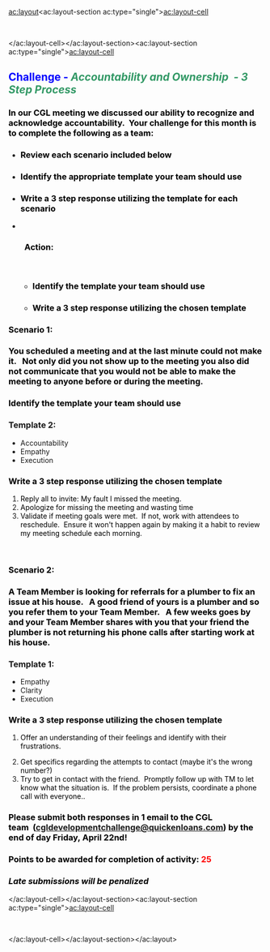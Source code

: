 <ac:layout><ac:layout-section ac:type="single"><ac:layout-cell><p>&nbsp;</p></ac:layout-cell></ac:layout-section><ac:layout-section ac:type="single"><ac:layout-cell><h2><span style="color: rgb(0,0,255);">Challenge&nbsp;</span><span style="color: rgb(0,0,255);">-&nbsp;<span style="color: rgb(51,153,102);"><em>Accountability and Ownership&nbsp; - 3 Step Process</em></span></span><span style="color: rgb(51,153,102);"><em>&nbsp;</em></span></h2><h3><span style="color: rgb(0,0,0);">In our CGL meeting we discussed our ability to recognize and acknowledge accountability.&nbsp; Your&nbsp;challenge for this month is to complete the following as a team:</span><span style="color: rgb(112,173,71);">&nbsp;</span></h3><div class="office-container"><div class="office-document"><ul><li><h3><strong><span style="color: rgb(0,0,0);">Review each scenario included below</span></strong></h3></li><li><h3><strong><span style="color: rgb(0,0,0);">Identify the appropriate template your team should use</span></strong></h3></li><li><h3><strong><span style="color: rgb(0,0,0);">Write a 3 step response utilizing the template for each scenario</span></strong></h3></li><li><div><strong><strong><span style="color: rgb(0,0,0);">&nbsp;</span></strong></strong><h3><span style="color: rgb(0,0,0);">&nbsp; Action:</span></h3><strong><strong><span style="color: rgb(0,0,0);">&nbsp;</span></strong></strong><ul><li><h3><span style="color: rgb(0,0,0);">Identify the template your team should use</span></h3></li><li><h3><span style="color: rgb(0,0,0);">Write a 3 step response utilizing the chosen template</span></h3></li></ul></div></li></ul></div></div><h3><span style="color: rgb(0,0,0);">Scenario 1:</span></h3><h3><span style="color: rgb(0,0,0);">You scheduled a meeting and at the last minute could not make it. &nbsp; Not only did you not show up to the meeting you also did not communicate that you would not be able to make the meeting to anyone before or during the meeting.&nbsp;&nbsp;&nbsp;&nbsp;</span></h3><h3><span style="color: rgb(0,0,0);">Identify the template your team should use</span></h3><h3><strong>Template 2:</strong></h3><ul><li>Accountability</li><li>Empathy</li><li>Execution</li></ul><h3><span style="color: rgb(0,0,0);">Write a 3 step response utilizing the chosen template</span></h3><ol><li><span style="color: rgb(0,0,0);">Reply all to invite: My fault I missed the meeting. &nbsp;&nbsp;</span></li><li><span style="color: rgb(0,0,0);">Apologize for missing the meeting and wasting time</span></li><li><span style="color: rgb(0,0,0);">Validate if meeting goals were met. &nbsp;If not, work with attendees to reschedule. &nbsp;Ensure it won't happen again by making it a habit to review my meeting schedule each morning.</span></li></ol><p><span style="color: rgb(0,112,192);">&nbsp;</span></p><h3><span style="color: rgb(0,0,0);">Scenario 2:</span></h3><h3><span style="color: rgb(0,0,0);">A Team Member is looking for referrals for a plumber to fix an issue at his house. &nbsp; A good friend of yours is a plumber and so you refer them to your Team Member. &nbsp; A few weeks goes by and your Team Member shares with you that your friend the plumber is not returning his phone calls after starting work at his house.&nbsp;&nbsp;&nbsp;</span><span style="color: rgb(146,208,80);">&nbsp;</span>&nbsp;<span style="color: rgb(146,208,80);">&nbsp;</span>&nbsp;<span style="color: rgb(146,208,80);">&nbsp;</span></h3><h3><strong>Template 1:</strong></h3><ul><li>Empathy</li><li>Clarity</li><li>Execution</li></ul><h3><span style="color: rgb(0,0,0);">Write a 3 step response utilizing the chosen template</span></h3><ol><li><p><span style="color: rgb(0,0,0);">Offer an understanding of their feelings and identify with their frustrations.</span></p></li><li><div><span style="color: rgb(0,0,0);">Get specifics regarding the attempts to contact (maybe it's the wrong number?)</span></div></li><li><div><span style="color: rgb(0,0,0);">Try to get in contact with the friend. &nbsp;Promptly follow up with TM to let know what the situation is. &nbsp;If the problem persists, coordinate a phone call with everyone.. &nbsp;</span></div></li></ol><h3><span style="color: rgb(0,0,0);"><strong>Please submit both responses in&nbsp;1 email to the CGL team</strong>&nbsp;&nbsp;(<a class="external-link" href="mailto:cgldevelopmentchallenge@quickenloans.com" rel="nofollow">cgldevelopmentchallenge@quickenloans.com</a>)&nbsp;<strong>by the end of day Friday,&nbsp;April 22nd!</strong></span></h3><h3><span style="color: rgb(0,0,0);"><strong>Points&nbsp;to be awarded for completion of activity:</strong>&nbsp;<span style="color: rgb(255,0,0);">25</span></span></h3><h3><em><span style="color: rgb(0,0,0);">Late submissions will be penalized</span></em></h3></ac:layout-cell></ac:layout-section><ac:layout-section ac:type="single"><ac:layout-cell><p>&nbsp;</p></ac:layout-cell></ac:layout-section></ac:layout>